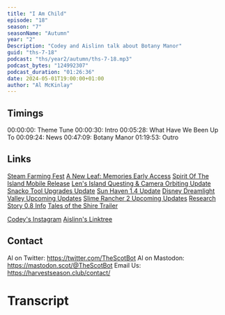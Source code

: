 ```yaml
---
title: "I Am Child"
episode: "18"
season: "7"
seasonName: "Autumn"
year: "2"
Description: "Codey and Aislinn talk about Botany Manor"
guid: "ths-7-18"
podcast: "ths/year2/autumn/ths-7-18.mp3"
podcast_bytes: "124992307"
podcast_duration: "01:26:36"
date: 2024-05-01T19:00:00+01:00
author: "Al McKinlay"
---
```


## Timings

00:00:00: Theme Tune
00:00:30: Intro
00:05:28: What Have We Been Up To
00:09:24: News
00:47:09: Botany Manor
01:19:53: Outro

## Links

[Steam Farming Fest](https://store.steampowered.com/category/farming/)
[A New Leaf: Memories Early Access](https://store.steampowered.com/news/app/1586340/view/7722059411741928542)
[Spirit Of The Island Mobile Release](https://twitter.com/sotithegame/status/1782808974422581323)
[Len's Island Questing & Camera Orbiting Update](https://store.steampowered.com/news/app/1335830/view/4201370861626293780)
[Snacko Tool Upgrades Update](https://store.steampowered.com/news/app/1125510/view/4212629860689522301)
[Sun Haven 1.4 Update](https://store.steampowered.com/news/app/1432860/view/4172097464040645788)
[Disney Dreamlight Valley Upcoming Updates](https://twitter.com/DisneyDLV/status/1783118696766165142)
[Slime Rancher 2 Upcoming Updates](https://store.steampowered.com/news/app/1657630/view/4220511160044241045)
[Research Story 0.8 Info](https://store.steampowered.com/news/app/1629830/view/4199119061816701465)
[Tales of the Shire Trailer](https://www.youtube.com/watch?v=8VA0uGtHqQI)

[Codey's Instagram](https://www.instagram.com/hikingbeegle/)
[Aislinn's Linktree](https://linktr.ee/aistrainer)

## Contact

Al on Twitter: https://twitter.com/TheScotBot
Al on Mastodon: https://mastodon.scot/@TheScotBot
Email Us: https://harvestseason.club/contact/

# Transcript
